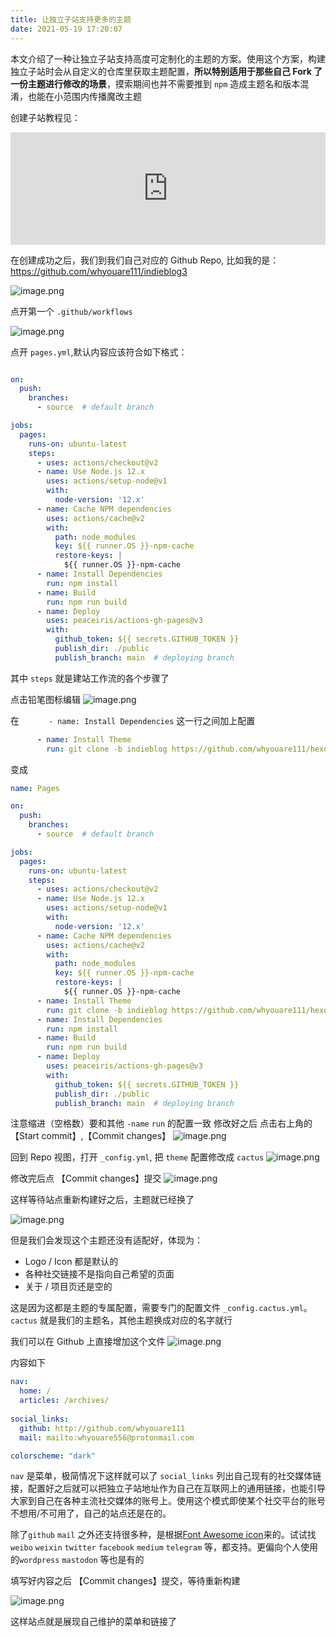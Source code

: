 ```yaml
---
title: 让独立子站支持更多的主题
date: 2021-05-19 17:20:07
---
```


本文介绍了一种让独立子站支持高度可定制化的主题的方案。使用这个方案，构建独立子站时会从自定义的仓库里获取主题配置，**所以特别适用于那些自己 Fork 了一份主题进行修改的场景**，摸索期间也并不需要推到 `npm` 造成主题名和版本混淆，也能在小范围内传播魔改主题

创建子站教程见：
<iframe width="100%" height="180" src='https://matataki.io/widget/?id=8864&invite=12458&referral=12458' frameborder=0></iframe>

在创建成功之后，我们到我们自己对应的 Github Repo,
比如我的是： https://github.com/whyouare111/indieblog3


![image.png](https://ssimg.frontenduse.top/article/2021/05/19/7e412fbd5381160cf4fdb862fe742508.png)

点开第一个 `.github/workflows`

![image.png](https://ssimg.frontenduse.top/article/2021/05/19/95e82308c746d02153f0e0c245bd1653.png)


点开 `pages.yml`,默认内容应该符合如下格式：

``` yml

on:
  push:
    branches:
      - source  # default branch

jobs:
  pages:
    runs-on: ubuntu-latest
    steps:
      - uses: actions/checkout@v2
      - name: Use Node.js 12.x
        uses: actions/setup-node@v1
        with:
          node-version: '12.x'
      - name: Cache NPM dependencies
        uses: actions/cache@v2
        with:
          path: node_modules
          key: ${{ runner.OS }}-npm-cache
          restore-keys: |
            ${{ runner.OS }}-npm-cache
      - name: Install Dependencies
        run: npm install
      - name: Build
        run: npm run build
      - name: Deploy
        uses: peaceiris/actions-gh-pages@v3
        with:
          github_token: ${{ secrets.GITHUB_TOKEN }}
          publish_dir: ./public
          publish_branch: main  # deploying branch
```
其中 `steps` 就是建站工作流的各个步骤了

点击铅笔图标编辑
![image.png](https://ssimg.frontenduse.top/article/2021/05/19/f8695b69a7c33abc5177a14e1f8ae617.png)


在 `      - name: Install Dependencies` 这一行之间加上配置

``` yml
      - name: Install Theme
        run: git clone -b indieblog https://github.com/whyouare111/hexo-theme-cactus.git themes/cactus
```

变成
``` yml
name: Pages

on:
  push:
    branches:
      - source  # default branch

jobs:
  pages:
    runs-on: ubuntu-latest
    steps:
      - uses: actions/checkout@v2
      - name: Use Node.js 12.x
        uses: actions/setup-node@v1
        with:
          node-version: '12.x'
      - name: Cache NPM dependencies
        uses: actions/cache@v2
        with:
          path: node_modules
          key: ${{ runner.OS }}-npm-cache
          restore-keys: |
            ${{ runner.OS }}-npm-cache
      - name: Install Theme
        run: git clone -b indieblog https://github.com/whyouare111/hexo-theme-cactus.git themes/cactus
      - name: Install Dependencies
        run: npm install
      - name: Build
        run: npm run build
      - name: Deploy
        uses: peaceiris/actions-gh-pages@v3
        with:
          github_token: ${{ secrets.GITHUB_TOKEN }}
          publish_dir: ./public
          publish_branch: main  # deploying branch

```
注意缩进（空格数）要和其他 `-name` `run` 的配置一致
修改好之后
点击右上角的 【Start commit】,【Commit changes】
![image.png](https://ssimg.frontenduse.top/article/2021/05/19/f6ed2ee14eb45b6bff47b80d4a548e4d.png)


回到 Repo 视图，打开 `_config.yml`, 把 `theme` 配置修改成 `cactus`
![image.png](https://ssimg.frontenduse.top/article/2021/05/19/58dfe0d8a40d7df7e3fa641c9582875e.png)

修改完后点 【Commit changes】提交
![image.png](https://ssimg.frontenduse.top/article/2021/05/19/fadb8b50eef2d86892c158db76c6c8f2.png)

这样等待站点重新构建好之后，主题就已经换了


![image.png](https://ssimg.frontenduse.top/article/2021/05/19/4830e048521a1393cc5c0bed13dc044d.png)

但是我们会发现这个主题还没有适配好，体现为：

- Logo / Icon 都是默认的
- 各种社交链接不是指向自己希望的页面
- 关于 / 项目页还是空的

这是因为这都是主题的专属配置，需要专门的配置文件 `_config.cactus.yml`。
`cactus` 就是我们的主题名，其他主题换成对应的名字就行

我们可以在 Github 上直接增加这个文件
![image.png](https://ssimg.frontenduse.top/article/2021/05/19/5a62a248a24c185c5892bed25a4fe2a3.png)

内容如下
``` yml
nav:
  home: /
  articles: /archives/
  
social_links:
  github: http://github.com/whyouare111
  mail: mailto:whyouare556@protonmail.com

colorscheme: "dark"
```
`nav` 是菜单，极简情况下这样就可以了
 `social_links` 列出自己现有的社交媒体链接，配置好之后就可以把独立子站地址作为自己在互联网上的通用链接，也能引导大家到自己在各种主流社交媒体的账号上。使用这个模式即使某个社交平台的账号不想用/不可用了，自己的站点还是在的。

除了`github` `mail` 之外还支持很多种，是根据[Font Awesome icon](https://fontawesome.com/icons?d=gallery&s=brands)来的。试试找 `weibo` `weixin` `twitter` `facebook` `medium` `telegram` 等，都支持。更偏向个人使用的`wordpress` `mastodon` 等也是有的

填写好内容之后 【Commit changes】提交，等待重新构建


![image.png](https://ssimg.frontenduse.top/article/2021/05/19/8df9016e29808e11b8765c52fbc6aa2a.png)

这样站点就是展现自己维护的菜单和链接了